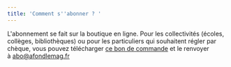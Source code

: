 ```yaml
---
title: 'Comment s''abonner ? '
---
```


L'abonnement se fait sur la boutique en ligne. Pour les collectivités (écoles, collèges, bibliothèques) ou pour les particuliers qui souhaitent régler par chèque, vous pouvez télécharger [ce bon de commande](https://afondlemag.github.io/bon-de-commande.pdf) et le renvoyer à [abo@afondlemag.fr](mailto:abo@afondlemag.fr)
